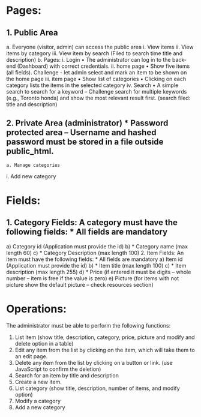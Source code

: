 # Pages:
## 1. Public Area
  a. Everyone (visitor, admin) can access the public area
    i. View items
    ii. View items by category
    iii. View item by search (Filed to search time title and description)
  b. Pages:
    i. Login
     • The administrator can log in to the back-end (Dashboard) with correct credentials.
    ii. home page
      • Show five items (all fields). Challenge - let admin select and mark an item to be shown on the home page
    iii. item page
      • Show list of categories
      • Clicking on each category lists the items in the selected category
   iv. Search
     • A simple search to search for a keyword – Challenge search for multiple keywords (e.g., Toronto honda) and show the most relevant result first. (search filed: title and description)
## 2. Private Area (administrator) * Password protected area – Username and hashed password must be stored in a file outside public_html.
    a. Manage categories
   i. Add new category




# Fields:
## 1. Category Fields: A category must have the following fields: * All fields are mandatory
  a) Category id (Application must provide the id)
  b) * Category name (max length 60)
  c) * Category Description (max length 100)
  2. Item Fields: An item must have the following fields: * All fields are mandatory
  a) Item id (Application must provide the id)
  b) * Item title (max length 100)
  c) * Item description (max length 255)
  d) * Price (if entered it must be digits – whole number – item is free if the value is zero)
  e) Picture (for items with not picture show the default picture – check resources section)

# Operations:
The administrator must be able to perform the following functions:
1. List item (show title, description, category, price, picture and modify and delete option in a table)
2. Edit any item from the list by clicking on the item, which will take them to an edit page.
3. Delete any item from the list by clicking on a button or link. (use JavaScript to confirm the deletion)
4. Search for an item by title and description
5. Create a new item.
6. List category (show title, description, number of items, and modify option)
7. Modify a category
8. Add a new category

